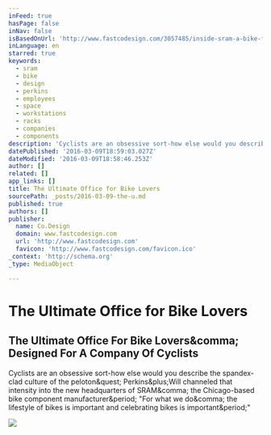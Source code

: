 ```yaml
---
inFeed: true
hasPage: false
inNav: false
isBasedOnUrl: 'http://www.fastcodesign.com/3057485/inside-sram-a-bike-focused-office-designed-for-a-company-of-cyclists'
inLanguage: en
starred: true
keywords:
  - sram
  - bike
  - design
  - perkins
  - employees
  - space
  - workstations
  - racks
  - companies
  - components
description: 'Cyclists are an obsessive sort-how else would you describe the spandex-clad culture of the peloton? Perkins+Will channeled that intensity into the new headquarters of SRAM, the Chicago-based bike component manufacturer. "For what we do, the lifestyle of bikes is important and celebrating bikes is important."'
datePublished: '2016-03-09T18:59:03.027Z'
dateModified: '2016-03-09T18:58:46.253Z'
author: []
related: []
app_links: []
title: The Ultimate Office for Bike Lovers
sourcePath: _posts/2016-03-09-the-u.md
published: true
authors: []
publisher:
  name: Co.Design
  domain: www.fastcodesign.com
  url: 'http://www.fastcodesign.com'
  favicon: 'http://www.fastcodesign.com/favicon.ico'
_context: 'http://schema.org'
_type: MediaObject

---
```

# The Ultimate Office for Bike Lovers

<article style=""><h1>The Ultimate Office For Bike Lovers&amp;comma; Designed For A Company Of Cyclists</h1><p>Cyclists are an obsessive sort-how else would you describe the spandex-clad culture of the peloton&amp;quest; Perkins&amp;plus;Will channeled that intensity into the new headquarters of SRAM&amp;comma; the Chicago-based bike component manufacturer&amp;period; "For what we do&amp;comma; the lifestyle of bikes is important and celebrating bikes is important&amp;period;"</p><img src="http://c.fastcompany.net/multisite_files/fastcompany/imagecache/inline-large/inline/2016/03/3057485-inline-s-11-theres-a-bike-track-inside-this-quirky-chicago-office.jpg" /></article>